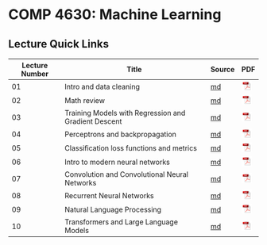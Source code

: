 # COMP 4630: Machine Learning
## Lecture Quick Links

| Lecture Number | Title | Source | PDF |
| --- | --- | --- | --- |
| 01 | Intro and data cleaning | [md](lectures/01-data/01-intro.md) | <a href="lectures/pdfs/01-intro.pdf"><img src="lectures/figures/file-type-pdf.svg" alt="PDF" style="height: 20px; margin: 0;"/></a> |
| 02 | Math review | [md](lectures/02-math-review/02-math-review.md) | <a href="lectures/pdfs/02-math-review.pdf"><img src="lectures/figures/file-type-pdf.svg" alt="PDF" style="height: 20px; margin: 0;"/></a> |
| 03 | Training Models with Regression and Gradient Descent | [md](lectures/03-training-models/03-training-models.md) | <a href="lectures/pdfs/03-training-models.pdf"><img src="lectures/figures/file-type-pdf.svg" alt="PDF" style="height: 20px; margin: 0;"/></a> |
| 04 | Perceptrons and backpropagation | [md](lectures/04-backpropagation/04-backprop.md) | <a href="lectures/pdfs/04-backprop.pdf"><img src="lectures/figures/file-type-pdf.svg" alt="PDF" style="height: 20px; margin: 0;"/></a> |
| 05 | Classification loss functions and metrics | [md](lectures/05-classification/05-classification-loss-metrics.md) | <a href="lectures/pdfs/05-classification-loss-metrics.pdf"><img src="lectures/figures/file-type-pdf.svg" alt="PDF" style="height: 20px; margin: 0;"/></a> |
| 06 | Intro to modern neural networks | [md](lectures/06-modern-nns/06-modern-nns.md) | <a href="lectures/pdfs/06-modern-nns.pdf"><img src="lectures/figures/file-type-pdf.svg" alt="PDF" style="height: 20px; margin: 0;"/></a> |
| 07 | Convolution and Convolutional Neural Networks | [md](lectures/07-convolution/07-convolution.md) | <a href="lectures/pdfs/07-convolution.pdf"><img src="lectures/figures/file-type-pdf.svg" alt="PDF" style="height: 20px; margin: 0;"/></a> |
| 08 | Recurrent Neural Networks | [md](lectures/08-rnns/08-rnn.md) | <a href="lectures/pdfs/08-rnn.pdf"><img src="lectures/figures/file-type-pdf.svg" alt="PDF" style="height: 20px; margin: 0;"/></a> |
| 09 | Natural Language Processing | [md](lectures/09-nlp/09-nlp.md) | <a href="lectures/pdfs/09-nlp.pdf"><img src="lectures/figures/file-type-pdf.svg" alt="PDF" style="height: 20px; margin: 0;"/></a> |
| 10 | Transformers and Large Language Models | [md](lectures/10-transformers/10-transformers.md) | <a href="lectures/pdfs/10-transformers.pdf"><img src="lectures/figures/file-type-pdf.svg" alt="PDF" style="height: 20px; margin: 0;"/></a> |
